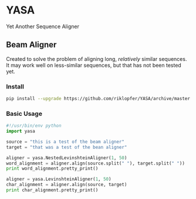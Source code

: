 YASA
=================

Yet Another Sequence Aligner

Beam Aligner
------------

Created to solve the problem of aligning long, *relatively* similar sequences. It may work well
on less-similar sequences, but that has not been tested yet. 

### Install

```bash
pip install --upgrade https://github.com/riklopfer/YASA/archive/master.zip
```

### Basic Usage

```python
#!/usr/bin/env python
import yasa

source = "this is a test of the beam aligner"
target = "that was a test of the bean aligner"

aligner = yasa.NestedLevinshteinAligner(1, 50)
word_alignment = aligner.align(source.split(" "), target.split(" "))
print word_alignment.pretty_print()

aligner = yasa.LevinshteinAligner(1, 50)
char_alignment = aligner.align(source, target)
print char_alignment.pretty_print()
```
